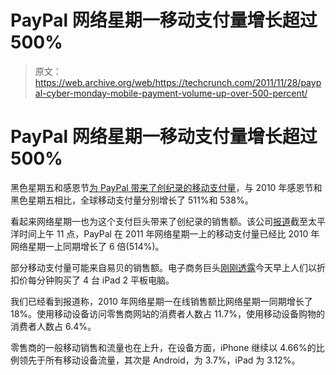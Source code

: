 # PayPal 网络星期一移动支付量增长超过 500%

> 原文：<https://web.archive.org/web/https://techcrunch.com/2011/11/28/paypal-cyber-monday-mobile-payment-volume-up-over-500-percent/>

# PayPal 网络星期一移动支付量增长超过 500%

黑色星期五和感恩节[为 PayPal 带来了创纪录的移动支付量](https://web.archive.org/web/20230404073525/https://techcrunch.com/2011/11/25/ebay-paypal-mobile-payment-volume-up-over-500-percent-on-thanksgiving-day/)，与 2010 年感恩节和黑色星期五相比，全球移动支付量分别增长了 511%和 538%。

看起来网络星期一也为这个支付巨头带来了创纪录的销售额。该公司[报道](https://web.archive.org/web/20230404073525/https://www.thepaypalblog.com/2011/11/mobile-holiday-shopping-continues-into-cyber-monday/)截至太平洋时间上午 11 点，PayPal 在 2011 年网络星期一上的移动支付量已经比 2010 年网络星期一上同期增长了 6 倍(514%)。

部分移动支付量可能来自易贝的销售额。电子商务巨头[刚刚透露](https://web.archive.org/web/20230404073525/https://techcrunch.com/2011/11/28/ebay-sold-four-ipads-2-per-minute-this-cyber-monday-morning/)今天早上人们以折扣价每分钟购买了 4 台 iPad 2 平板电脑。

我们已经看到报道称，2010 年网络星期一在线销售额比网络星期一同期增长了 18%。使用移动设备访问零售商网站的消费者人数占 11.7%，使用移动设备购物的消费者人数占 6.4%。

零售商的一般移动销售和流量也在上升，在设备方面，iPhone 继续以 4.66%的比例领先于所有移动设备流量，其次是 Android，为 3.7%，iPad 为 3.12%。